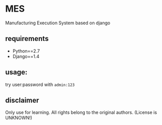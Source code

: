 # MES 

Manufacturing Execution System based on django

## requirements
- Python==2.7
- Django==1.4

## usage:
try user:password with `admin:123`

## disclaimer

Only use for learning. All rights belong to the original authors. (License is UNKNOWN!)
